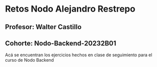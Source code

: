 # Retos Nodo Alejandro Restrepo
## Profesor: Walter Castillo
## Cohorte: Nodo-Backend-20232B01
Acá se encuentran los ejercicios hechos en clase de seguimiento para el curso de Nodo Backend
